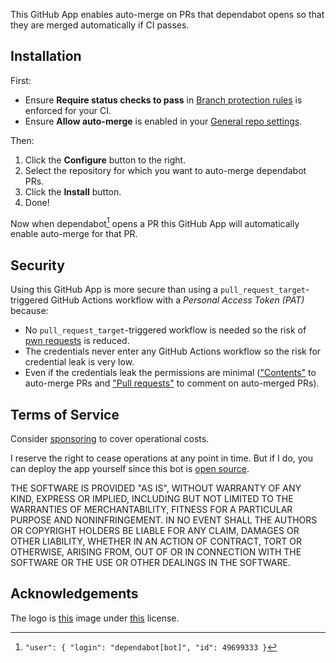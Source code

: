 This GitHub App enables auto-merge on PRs that dependabot opens so that they are merged automatically if CI passes.

## Installation

First:

* Ensure **Require status checks to pass** in [Branch protection rules](https://github.com/owner/repo/settings/branches) is enforced for your CI.
* Ensure **Allow auto-merge** is enabled in your [General repo settings](https://github.com/owner/repo/settings).

Then:

1. Click the **Configure** button to the right.
2. Select the repository for which you want to auto-merge dependabot PRs.
3. Click the **Install** button.
4. Done!

Now when dependabot[^1] opens a PR this GitHub App will automatically enable auto-merge for that PR.

## Security

Using this GitHub App is more secure than using a `pull_request_target`-triggered GitHub Actions workflow with a *Personal Access Token (PAT)* because:

* No `pull_request_target`-triggered workflow is needed so the risk of [pwn requests](https://securitylab.github.com/resources/github-actions-preventing-pwn-requests/) is reduced.
* The credentials never enter any GitHub Actions workflow so the risk for credential leak is very low.
* Even if the credentials leak the permissions are minimal (["Contents"](https://docs.github.com/en/rest/authentication/permissions-required-for-github-apps?apiVersion=2022-11-28#repository-permissions-for-contents) to auto-merge PRs and ["Pull requests"](https://docs.github.com/en/rest/authentication/permissions-required-for-github-apps?apiVersion=2022-11-28#repository-permissions-for-pull-requests) to comment on auto-merged PRs).

## Terms of Service

Consider [sponsoring](https://github.com/sponsors/Enselic) to cover operational costs.

I reserve the right to cease operations at any point in time. But if I do, you can deploy the app yourself since this bot is [open source](https://github.com/auto-merge-prs/auto-merge-dependabot-prs).

THE SOFTWARE IS PROVIDED "AS IS", WITHOUT WARRANTY OF ANY KIND, EXPRESS OR IMPLIED, INCLUDING BUT NOT LIMITED TO THE WARRANTIES OF MERCHANTABILITY, FITNESS FOR A PARTICULAR PURPOSE AND NONINFRINGEMENT. IN NO EVENT SHALL THE AUTHORS OR COPYRIGHT HOLDERS BE LIABLE FOR ANY CLAIM, DAMAGES OR OTHER LIABILITY, WHETHER IN AN ACTION OF CONTRACT, TORT OR OTHERWISE, ARISING FROM, OUT OF OR IN CONNECTION WITH THE SOFTWARE OR THE USE OR OTHER DEALINGS IN THE SOFTWARE.

## Acknowledgements

The logo is [this](https://github.com/microsoft/fluentui-emoji/blob/main/assets/Rocket/3D/rocket_3d.png) image under [this](https://github.com/microsoft/fluentui-emoji/blob/main/LICENSE) license.

[^1]: `"user": { "login": "dependabot[bot]", "id": 49699333 }`
